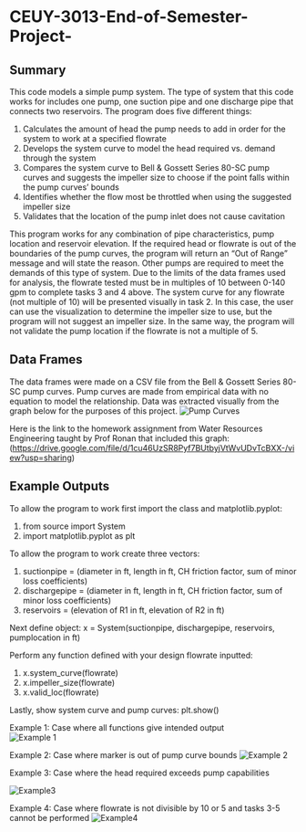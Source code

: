 # CEUY-3013-End-of-Semester-Project-
## **Summary**
This code models a simple pump system. The type of system that this code works for includes one pump, one suction pipe and one discharge pipe that connects two reservoirs. The program does five different things:
1. Calculates the amount of head the pump needs to add in order for the system to work at a specified flowrate
2. Develops the system curve to model the head required vs. demand through the system
3. Compares the system curve to Bell & Gossett Series 80-SC pump curves and suggests the impeller size to choose if the point falls within the pump curves’ bounds
4. Identifies whether the flow most be throttled when using the suggested impeller size
5. Validates that the location of the pump inlet does not cause cavitation

This program works for any combination of pipe characteristics, pump location and reservoir elevation. If the required head or flowrate is out of the boundaries of the pump curves, the program will return an “Out of Range” message and will state the reason. Other pumps are required to meet the demands of this type of system. Due to the limits of the data frames used for analysis, the flowrate tested must be in multiples of 10 between 0-140 gpm to complete tasks 3 and 4 above. The system curve for any flowrate (not multiple of 10) will be presented visually in task 2. In this case, the user can use the visualization to determine the impeller size to use, but the program will not suggest an impeller size. In the same way, the program will not validate the pump location if the flowrate is not a multiple of 5.
## **Data Frames**
The data frames were made on a CSV file from the Bell & Gossett Series 80-SC pump curves. Pump curves are made from empirical data with no equation to model the relationship. Data was extracted visually from the graph below for the purposes of this project.
![Pump Curves](https://user-images.githubusercontent.com/73856285/102037691-82455200-3d93-11eb-8811-99317776246d.PNG)

Here is the link to the homework assignment from Water Resources Engineering taught by Prof Ronan that included this graph: (https://drive.google.com/file/d/1cu46UzSR8Pyf7BUtbyjVtWvUDvTcBXX-/view?usp=sharing)
## **Example Outputs**
To allow the program to work first import the class and matplotlib.pyplot:
1. from source import System
2. import matplotlib.pyplot as plt

To allow the program to work create three vectors:
1. suctionpipe = (diameter in ft, length in ft, CH friction factor, sum of minor loss coefficients)
2. dischargepipe = (diameter in ft, length in ft, CH friction factor, sum of minor loss coefficients)
3. reservoirs = (elevation of R1 in ft, elevation of R2 in ft)
 
Next define object:
x = System(suctionpipe, dischargepipe, reservoirs, pumplocation in ft)
 
Perform any function defined with your design flowrate inputted:
1. x.system_curve(flowrate)
2. x.impeller_size(flowrate)
3. x.valid_loc(flowrate)

Lastly, show system curve and pump curves:
plt.show()

Example 1:
Case where all functions give intended output  
![Example 1](https://user-images.githubusercontent.com/73856285/102038390-1bc13380-3d95-11eb-9eae-95ea76825213.PNG)

Example 2:
Case where marker is out of pump curve bounds
![Example 2](https://user-images.githubusercontent.com/73856285/102037939-0c8db600-3d94-11eb-8279-668c729fb857.PNG)
 
Example 3:
Case where the head required exceeds pump capabilities

![Example3](https://user-images.githubusercontent.com/73856285/102037946-11526a00-3d94-11eb-84de-a8fd81db50a8.PNG)
 
Example 4:
Case where flowrate is not divisible by 10 or 5 and tasks 3-5 cannot be performed
![Example4](https://user-images.githubusercontent.com/73856285/102037969-20d1b300-3d94-11eb-8475-1af5bf3f3025.PNG)

